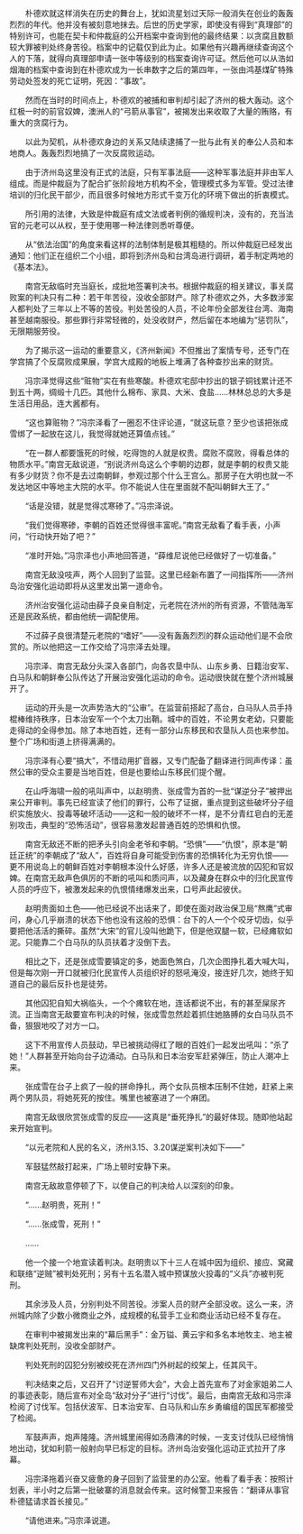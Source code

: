 　　朴德欢就这样消失在历史的舞台上，犹如流星划过天际一般消失在创业的轰轰烈烈的年代。他并没有被刻意地抹去。后世的历史学家，即使没有得到“真理部”的特别许可，也能在契卡和仲裁庭的公开档案中查询到他的最终结果：以贪腐且数额较大罪被判处终身苦役。档案中的记载仅到此为止。如果他有兴趣再继续查询这个人的下落，就得向真理部申请一张中等级别的档案查询许可证。然后他可以从浩如烟海的档案中查询到在朴德欢成为一长串数字之后的第四年，一张由鸿基煤矿特殊劳动处签发的死亡证明，死因：“事故”。

　　然而在当时的时间点上，朴德欢的被捕和审判却引起了济州的极大轰动。这个红极一时的前官奴婢，澳洲人的“弓箭从事官”，被揭发出来收取了大量的贿赂，有重大的贪腐行为。

　　以此为契机，从朴德欢身边的关系又陆续逮捕了一批与此有关的奉公人员和本地商人。轰轰烈烈地搞了一次反腐败运动。

　　由于济州岛这里没有正式的法庭，只有军事法庭——这种军事法庭并非由军人组成。而是仲裁庭为了配合扩张阶段地方机构不全，管理模式多为军管。受过法律培训的归化民干部少，而且很多时候地方形式千变万化的环境下做出的折衷模式。

　　所引用的法律，大致是仲裁庭有成文法或者判例的循规判决，没有的，充当法官的元老可以从权，至于使用哪一种法律则悉听尊便。

　　从“依法治国”的角度来看这样的法制体制是极其粗糙的。所以仲裁庭已经发出通知：他们正在组织二个小组，即将到济州岛和台湾岛进行调研，着手制定两地的《基本法》。

　　南宫无敌临时充当庭长，成批地签署判决书。根据仲裁庭的相关建议，事关腐败案的判决只有二种：若干年苦役，没收全部财产。除了朴德欢之外，大多数涉案人都判处了三年以上不等的苦役。判处苦役的人员，不论年份全部发往台湾、海南甚至越南服役。那些罪行非常轻微的，处没收财产，然后留在本地编为“惩罚队”，无限期服劳役。

　　为了揭示这一运动的重要意义，《济州新闻》不但推出了案情专号，还专门在学宫搞了个反腐败成果展，学宫大成殿的地板上堆满了各种查抄出来的财货。

　　冯宗泽觉得这些“赃物”实在有些寒酸。朴德欢宅邸中抄出的银子铜钱累计还不到五十两，绸缎十几匹。其他什么棉布、家具、大米、食盐……林林总总的大多是生活日用品，连大酱都有。

　　“这也算赃物？”冯宗泽看了一圈忍不住评论道，“就这玩意？至少也该把张成雪绑了一起放在这儿，我觉得就她还算值点钱。”

　　“在一群人都要饿死的时候，吃得饱的人就是权贵。腐败不腐败，得看总体的物质水平。”南宫无敌说道，“别说济州岛这么个李朝的边郡，就是李朝的权贵又能有多少财货？你不是去过南朝鲜，参观过那个什么王宫么。那房子在大明也就一不发达地区中等地主大院的水平。你不能说人住在里面就不配叫朝鲜大王了。”

　　“话是没错，就是觉得忒寒碜了。”冯宗泽说。

　　“我们觉得寒碜，李朝的百姓还觉得很丰富呢。”南宫无敌看了看手表，小声问，“行动快开始了吧？”

　　“准时开始。”冯宗泽也小声地回答道，“薛维尼说他已经做好了一切准备。”

　　南宫无敌没吱声，两个人回到了监营。这里已经新布置了一间指挥所——济州岛治安强化运动即将从这里发出第一道命令。

　　济州治安强化运动由薛子良亲自制定，元老院在济州的所有资源，不管陆海军还是民政系统，都由他统一调配使用。

　　不过薛子良很清楚元老院的“嗜好”——没有轰轰烈烈的群众运动他们是不会欣赏的。所以他把这一工作交给了冯宗泽去处理。

　　冯宗泽、南宫无敌分头深入各部门，向各农垦中队、山东乡勇、日籍治安军、白马队和朝鲜奉公队传达了开展治安强化运动的命令。运动很快就在整个济州城展开了。

　　运动的开头是一次声势浩大的“公审”。在监营前搭起了高台，白马队人员手持棍棒维持秩序，日本治安军一个个太刀出鞘。城中的百姓，不论男女老幼，只要能走得动的全得参加。除了本地百姓，还有一部分山东移民和农垦队人员也来参加。整个广场和街道上挤得满满的。

　　冯宗泽有心要“搞大”，不惜动用扩音器，又专门配备了翻译进行同声传译：虽然公审的受众主要是当地百姓，但是也要给山东移民们提个醒。

　　在山呼海啸一般的吼叫声中，以赵明贵、张成雪为首的一批“谋逆分子”被押出来公开审判。事先已经宣读了他们的罪行，公布了证据，重点提到这些破坏分子组织实施放火、投毒等破坏活动——这和一般的破坏不一样，是不分青红皂白的无差别攻击，典型的“恐怖活动”，很容易激发起普通百姓的恐惧和仇恨。

　　南宫无敌还不断的把矛头引向金老爷和李朝。“恐惧”——“仇恨”，原本是“朝廷正统”的李朝成了“敌人”，百姓将自身可能受到伤害的恐惧转化为无穷仇恨——更不用说岛上的朝鲜百姓对李朝根本没什么好感，许多人还是被流放的囚犯和官奴婢。在南宫无敌声色俱厉的不断的吼叫和质问声，以及藏身在群众中的归化民宣传人员的呼应下，被激发起来的仇恨情绪爆发出来，口号声此起彼伏。

　　赵明贵面如土色——他已经说不出话来了，即使在面对政治保卫局“熬鹰”式审问，身心几乎崩溃的状态下他也没有这般的恐惧：台下的人一个个咬牙切齿，似乎要把他活活的撕碎。虽然“大宋”的官儿没叫他跪下，但是他双腿一软，已经瘫软如泥。只能靠二个白马队的队员扶着才没倒下去。

　　相比之下，还是张成雪要镇定的多，她面色煞白，几次企图挣扎着大喊大叫，但是每次刚一开口就被归化民宣传人员组织好的怒吼淹没，接连好几次，她终于知道自己的最后反扑也是徒劳。

　　其他囚犯自知大祸临头，一个个瘫软在地，连话都说不出，有的甚至屎尿齐流。正当南宫无敌要宣布判决的时候，张成雪忽然趁着抓住她胳膊的女白马队员不备，狠狠地咬了对方一口。

　　这下不用宣传人员鼓动，早已被挑动得红了眼的百姓们一起发出吼叫：“杀了她！”人群甚至开始向台子边涌动。白马队和日本治安军赶紧弹压，防止人潮冲上来。

　　张成雪在台子上疯了一般的拼命挣扎，两个女队员根本压制不住她，赶紧上来两个男队员，将她死死的按住。嘴里也被塞进了一个麻团。

　　南宫无敌很欣赏张成雪的反应——这真是“垂死挣扎”的最好体现。随即他站起来开始宣判。

　　“以元老院和人民的名义，济州3.15、3.20谋逆案判决如下——”

　　军鼓猛然敲打起来，广场上顿时安静下来。

　　南宫无敌故意停顿了下，以使自己的判决给人以深刻的印象。

　　“……赵明贵，死刑！”

　　“……张成雪，死刑！”

　　……

　　他一个接一个地宣读着判决。赵明贵以下十三人在城中因为组织、接应、窝藏和联络“逆贼”被判处死刑；另有十五名潜入城中预谋放火投毒的“义兵”亦被判死刑。

　　其余涉及人员，分别判处不同苦役。涉案人员的财产全部没收。这么一来，济州城内除了少数小微商业之外，成规模的私营手工业和商业活动已经不复存在。

　　在审判中被揭发出来的“幕后黑手”：金万镒、黄云宇和多名本地牧主、地主被缺席判处死刑，没收全部财产。

　　判处死刑的囚犯分别被绞死在济州四门外树起的绞架上，任其风干。

　　判决结束之后，又召开了“讨逆誓师大会”，大会上首先宣布了对金家姐弟二人的事迹表彰，随后宣布对全岛“敌对分子”进行“讨伐”。最后，由南宫无敌和冯宗泽检阅了讨伐军。包括伏波军、日本治安军、白马队和山东乡勇编组的国民军都接受了检阅。

　　军鼓声声，炮声隆隆。济州城里闹得如汤鼎沸的时候，一支支讨伐队已经悄悄地出动，犹如利箭一般射向早已标定的目标。济州岛治安强化运动正式拉开了序幕。

　　冯宗泽拖着兴奋又疲惫的身子回到了监营里的办公室。他看了看手表：按照计划表，半小时之后第一批破寨的消息就会传来。这时候警卫来报告：“翻译从事官朴德猛请求首长接见。”

　　“请他进来。”冯宗泽说道。
